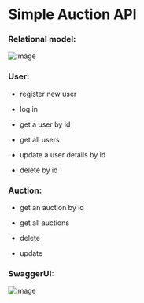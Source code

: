 <h1>Simple Auction API</h1>

<h3>Relational model:</h3>

![image](https://github.com/TuanDangIT/AuctionApi2.0/assets/128043070/9a3b8b40-77a0-4b72-9a90-48369a94e5a2)

<h3>User:</h3>

- register new user

- log in
  
- get a user by id
  
- get all users
  
- update a user details by id
  
- delete by id
  

<h3>Auction:</h3>

- get an auction by id

- get all auctions

- delete
  
- update

<h3>SwaggerUI:</h3>

![image](https://github.com/TuanDangIT/AuctionApi2.0/assets/128043070/d0abf612-3832-48cd-a217-ce5217092547)


